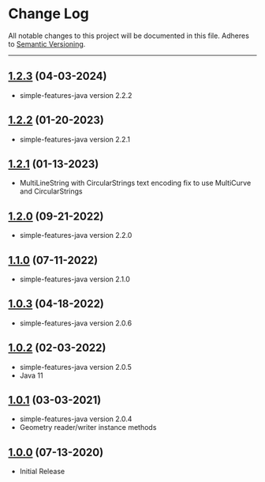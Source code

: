 # Change Log
All notable changes to this project will be documented in this file.
Adheres to [Semantic Versioning](http://semver.org/).

---

## [1.2.3](https://github.com/ngageoint/geopackage-wkt-java/releases/tag/1.2.3) (04-03-2024)

* simple-features-java version 2.2.2

## [1.2.2](https://github.com/ngageoint/geopackage-wkt-java/releases/tag/1.2.2) (01-20-2023)

* simple-features-java version 2.2.1

## [1.2.1](https://github.com/ngageoint/geopackage-wkt-java/releases/tag/1.2.1) (01-13-2023)

* MultiLineString with CircularStrings text encoding fix to use MultiCurve and CircularStrings

## [1.2.0](https://github.com/ngageoint/geopackage-wkt-java/releases/tag/1.2.0) (09-21-2022)

* simple-features-java version 2.2.0

## [1.1.0](https://github.com/ngageoint/geopackage-wkt-java/releases/tag/1.1.0) (07-11-2022)

* simple-features-java version 2.1.0

## [1.0.3](https://github.com/ngageoint/geopackage-wkt-java/releases/tag/1.0.3) (04-18-2022)

* simple-features-java version 2.0.6

## [1.0.2](https://github.com/ngageoint/geopackage-wkt-java/releases/tag/1.0.2) (02-03-2022)

* simple-features-java version 2.0.5
* Java 11

## [1.0.1](https://github.com/ngageoint/geopackage-wkt-java/releases/tag/1.0.1) (03-03-2021)

* simple-features-java version 2.0.4
* Geometry reader/writer instance methods

## [1.0.0](https://github.com/ngageoint/geopackage-wkt-java/releases/tag/1.0.0) (07-13-2020)

* Initial Release
